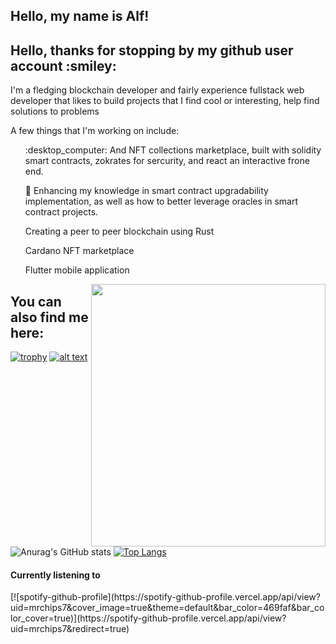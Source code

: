 
<h2> Hello, my name is Alf!</h2>

<h2> Hello, thanks for stopping by my github user account :smiley: </h2>

I'm a fledging blockchain developer and fairly experience fullstack web developer that likes to build projects that I find cool or interesting, help find solutions to problems

A few things that I'm working on include:

  <ol>:desktop_computer: And NFT collections marketplace, built with solidity smart contracts, zokrates for sercurity, and react an interactive frone end. </ol>
  <ol>🌱 Enhancing my knowledge in smart contract upgradability implementation, as well as how to better leverage oracles in smart contract projects. </ol>
  <ol> Creating a peer to peer blockchain using Rust</ol>
  <ol> Cardano NFT marketplace</ol>
  <ol> Flutter mobile application</ol>


<img align="right" height="420" width="375" alt="" src="https://user-images.githubusercontent.com/46092106/180612639-4b8f036c-c123-41e8-9066-5c5e5bd42bb7.gif" />
 <h2> You can also find me here:</h2>
 
 [![trophy](https://github-profile-trophy.vercel.app/?username=FentonA&&theme=dracula&no-frame=true)](https://github.com/ryo-ma/github-profile-trophy)
<a href='https://www.linkedin.com/in/alf-fenton-baab27110/'>![alt text](https://img.shields.io/badge/-LinkedIn-0e76a8?style=plastic&logo=linkedIn)</a>


![Anurag's GitHub stats](https://github-readme-stats.vercel.app/api?username=fentona&theme=dracula&hide=contribs) [![Top Langs](https://github-readme-stats.vercel.app/api/top-langs/?username=fentona&layout=compact&theme=dracula)](https://github.com/anuraghazra/github-readme-stats)

<h4> Currently listening to </h4>
[![spotify-github-profile](https://spotify-github-profile.vercel.app/api/view?uid=mrchips7&cover_image=true&theme=default&bar_color=469faf&bar_color_cover=true)](https://spotify-github-profile.vercel.app/api/view?uid=mrchips7&redirect=true)


